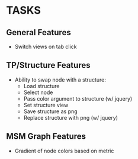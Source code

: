 TASKS
=========

General Features
-------------

- Switch views on tab click

TP/Structure Features
---------
- Ability to swap node with a structure:
  - Load structure
  - Select node
  - Pass color argument to structure (w/ jquery)
  - Set structure view
  - Save structure as png
  - Replace structure with png (w/ jquery)


MSM Graph Features
---------
- Gradient of node colors based on metric

